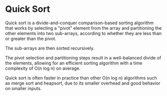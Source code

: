 # Quick Sort

Quick sort is a divide-and-conquer comparison-based sorting algorithm that works by selecting a "pivot" element from the array and partitioning the other elements into two sub-arrays, according to whether they are less than or greater than the pivot. 

The sub-arrays are then sorted recursively. 

The pivot selection and partitioning steps result in a well-balanced divide of the elements, allowing for an efficient sorting algorithm with a time complexity of O(n log n) on average. 

Quick sort is often faster in practice than other O(n log n) algorithms such as merge sort and heapsort, due to its smaller overhead and good behavior on smaller inputs.